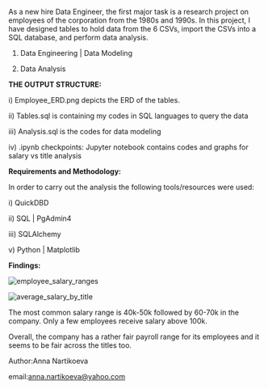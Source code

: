 As a new hire Data Engineer, the first major task is a research project on employees of the corporation from the 1980s and 1990s. In this project, I have designed tables to hold data from the 6 CSVs, import the CSVs into a SQL database, and perform data analysis.

1. Data Engineering | Data Modeling

2. Data Analysis

**THE OUTPUT STRUCTURE:**

i) Employee_ERD.png depicts the ERD of the tables.

ii) Tables.sql is containing my codes in SQL languages to query the data


iii) Analysis.sql is the codes for data modeling

iv) .ipynb checkpoints: Jupyter notebook contains codes and graphs for salary vs title analysis


**Requirements and Methodology:**

In order to carry out the analysis the following tools/resources were used:

i) QuickDBD

ii) SQL | PgAdmin4

iii) SQLAlchemy

v) Python | Matplotlib

**Findings:**

 
 ![employee_salary_ranges](https://user-images.githubusercontent.com/95401250/173175935-957756cb-8ee7-4333-8560-0483181935f8.png)
 

![average_salary_by_title](https://user-images.githubusercontent.com/95401250/173175929-7c46d7dd-43e2-4208-aa00-7353561c7fb1.png)
 

The most common salary range is 40k-50k followed by 60-70k in the company.
Only a few employees receive salary above 100k.

Overall, the company has a rather fair payroll range for its employees and it seems to be fair across the titles too.

Author:Anna Nartikoeva

email:anna.nartikoeva@yahoo.com

